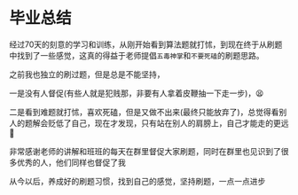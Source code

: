 # 毕业总结

经过70天的刻意的学习和训练，从刚开始看到算法题就打怵，到现在终于从刷题中找到了一些感觉，这真的得益于老师提倡`五毒神掌`和`不要死磕`的刷题思路。

之前我也独立的刷过题，但是总是不能坚持，

一是没有人督促(有些人就是犯贱那，非要有人拿着皮鞭抽一下走一步)，😫

二是看到难题就打怵，喜欢死磕，但是又做不出来(最终只能放弃了)，总觉得看别人的题解会贬低了自己，现在才发现，只有站在别人的肩膀上，自己才能走的更远💪

非常感谢老师的讲解和班班的每天在群里督促大家刷题，同时在群里也见识到了很多优秀的人，他们同样也督促了我

从今以后，养成好的刷题习惯，找到自己的感觉，坚持刷题，一点一点进步